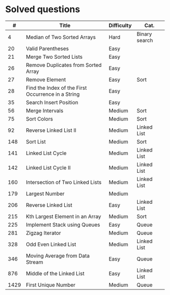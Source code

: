 # Solved questions

| #    | Title                                              | Difficulty | Cat.          |
|------|----------------------------------------------------|------------|---------------|
| 4    | Median of Two Sorted Arrays                        | Hard       | Binary search |
| 20   | Valid Parentheses                                  | Easy       |               |
| 21   | Merge Two Sorted Lists                             | Easy       |               |
| 26   | Remove Duplicates from Sorted Array                | Easy       |               |
| 27   | Remove Element                                     | Easy       | Sort          |
| 28   | Find the Index of the First Occurrence in a String | Easy       |               |
| 35   | Search Insert Position                             | Easy       |               |
| 56   | Merge Intervals                                    | Medium     | Sort          |
| 75   | Sort Colors                                        | Medium     | Sort          |
| 92   | Reverse Linked List II                             | Medium     | Linked List   |
| 148  | Sort List                                          | Medium     | Sort          |
| 141  | Linked List Cycle                                  | Medium     | Linked List   |
| 142  | Linked List Cycle II                               | Medium     | Linked List   |
| 160  | Intersection of Two Linked Lists                   | Medium     | Linked List   |
| 179  | Largest Number                                     | Medium     |               |
| 206  | Reverse Linked List                                | Easy       | Linked List   |
| 215  | Kth Largest Element in an Array                    | Medium     | Sort          |
| 225  | Implement Stack using Queues                       | Easy       | Queue         |
| 281  | Zigzag Iterator                                    | Medium     | Queue         |
| 328  | Odd Even Linked List                               | Medium     | Linked List   |
| 346  | Moving Average from Data Stream                    | Easy       | Queue         |
| 876  | Middle of the Linked List                          | Easy       | Linked List   |
| 1429 | First Unique Number                                | Medium     | Queue         |